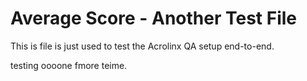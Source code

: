 # Average Score - Another Test File

This is file is just used to test the Acrolinx QA setup end-to-end.

testing oooone fmore teime.
